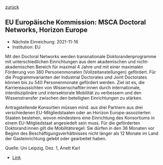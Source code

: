 [zurück](/funding/)

## EU Europäische Kommission: MSCA Doctoral Networks, Horizon Europe

* Nächste Einreichung: 2021-11-16
* Institution: EU

Mit den Doctoral Networks werden transnationale Doktorandenprogramme mit unterschiedlichen Einrichtungen aus dem akademischen und nicht-akademischen Bereich für maximal 4 Jahre und mit einer maximalen Förderung von 360 Personenmonaten (Vollzeitanstellungen) gefördert. Für die Programmvarianten der Industrial Doctorates und Joint Doctorates können bis zu 540 Personenmonate gefördert werden. Ziel ist es, die Karriereaussichten von Wissenschaftler:innen durch internationale, interdisziplinäre und intersektorale Mobilität zu verbessern und den Wissenstransfer zwischen den beteiligten Einrichtungen zu stärken.

Antragstellende Konsortien müssen mind. aus drei Partnern aus drei verschiedenen EU-Mitgliedstaaten oder an Horizon Europe-assoziierten Staaten bestehen, wovon mindestens eine Einrichtung des Konsortiums in einem EU-Mitgliedstaat angesiedelt sein muss. Für die geförderten Doktorand:innen gilt die Mobilitätsregel: Sie dürfen in den 36 Monaten vor Beginn des Beschäftigungsverhältnisses nicht länger als 12 Monate im Land der Gasteinrichtung gelebt oder gearbeitet haben.

Quelle: Uni Leipzig, Dez. 1, Anett Karl

* [Link](https://ec.europa.eu/info/funding-tenders/opportunities/portal/screen/opportunities/topic-details/horizon-msca-2021-dn-01-01;callCode=null;freeTextSearchKeyword=;matchWholeText=true;typeCodes=0,1,2;statusCodes=31094501,31094502,31094503;programmePeriod=null;programCcm2Id=43108390;programDivisionCode=43108473;focusAreaCode=null;destination=null;mission=null;geographicalZonesCode=null;programmeDivisionProspect=null;startDateLte=null;startDateGte=null;crossCuttingPriorityCode=null;cpvCode=null;performanceOfDelivery=null;sortQuery=sortStatus;orderBy=asc;onlyTenders=false;topicListKey=topicSearchTablePageState)